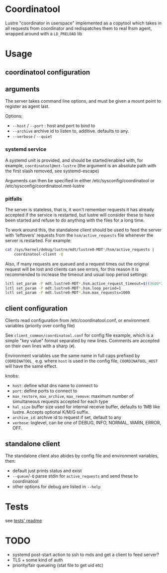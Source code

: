 # Coordinatool

Lustre "coordinator in userspace" implemented as a copytool which takes
in all requests from coordinator and redispatches them to real lhsm agent,
wrapped around with a `LD_PRELOAD` lib

# Usage

## coordinatool configuration

## arguments

The server takes command line options, and must be given a mount point
to register as agent last.

Options:
 - `--host` / `--port` : host and port to bind to
 - `--archive` archive id to listen to, additive. defaults to any.
 - `--verbose` / `--quiet`


### systemd service

A systemd unit is provided, and should be started/enabled with, for
example, `coordinatool@mnt-lustre` (the argument is an absolute path
with the first slash removed, see systemd-escape)

Arguments can then be specified in either /etc/sysconfig/coordinatool
or /etc/sysconfig/coordinatool.mnt-lustre

### pitfalls

The server is stateless, that is, it won't remember requests it has
already accepted if the service is restarted, but lustre will consider
these to have been started and refuse to do anything with the files for
a long time.

To work around this, the standalone client should be used to feed the
server with 'leftovers' requests from the `hsm/active_requests` file
whenever the server is restarted. For example:

```sh
cat /sys/kernel/debug/lustre/mdt/lustre0-MDT*/hsm/active_requests |
    coordinatool-client -Q
```

Also, if many requests are queued and a request times out the original
request will be lost and clients can see errors, for this reason it is
recommended to increase the timeout and usual loop period settings:
```sh
lctl set_param -P mdt.lustre0-MDT*.hsm.active_request_timeout=$((3600*24*31))
lctl set_param -P mdt.lustre0-MDT*.hsm.loop_period=1
lctl set_param -P mdt.lustre0-MDT*.hsm.max_requests=1000
```


## client configuration

Clients read configuration from /etc/coordinatool.conf, or environment
variables (priority over config file)

See `client_common/coordinatool.conf` for config file example, which is
a simple "key <space> value" format separated by new lines.
Comments are accepted on their own lines with a sharp (`#`).

Environment variables use the same name in full caps prefixed by
`COORDINATOOL_` e.g. where `host` is used in the config file,
`COORDINATOOL_HOST` will have the same effect.

knobs:
 - `host`: define what dns name to connect to
 - `port`: define ports to connect to
 - `max_restore`, `max_archive`, `max_remove`: maximum number of
    simultaneous requests accepted for each type
 - `hal_size` buffer size used for internal receive buffer, defaults
   to 1MB like lustre. Accepts optional K/M/G suffix.
 - `archive_id`: archive id to request if set, default to any
 - `verbose`: loglevel, can be one of DEBUG, INFO, NORMAL, WARN, ERROR, OFF.


## standalone client

The standalone client also abides by config file and environment
variables, then:

- default just prints status and exist
- `--queue`/`-Q` parse stdin for `active_requests` and send these to
coordinatool
- other options for debug are listed in `--help`


# Tests

see [tests' readme](./tests/README.md)


# TODO

- systemd post-start action to ssh to mds and get a client to feed server?
- TLS + some kind of auth
- priority/fair queueing (stat file to get uid etc)
